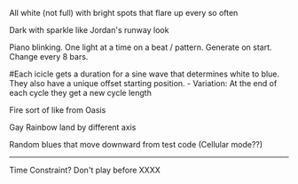 All white (not full) with bright spots that flare up every so often

Dark with sparkle like Jordan's runway look

Piano blinking. One light at a time on a beat / pattern. Generate on start. Change every 8 bars.

#Each icicle gets a duration for a sine wave that determines white to blue. They also have a unique offset starting position.
    - Variation: At the end of each cycle they get a new cycle length



Fire sort of like from Oasis


Gay Rainbow land by different axis

Random blues that move downward from test code (Cellular mode??)



--- 

Time Constraint?  Don't play before XXXX